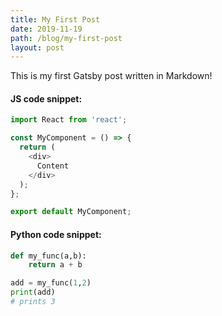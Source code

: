 ```yaml
---
title: My First Post
date: 2019-11-19
path: /blog/my-first-post
layout: post
---
```


This is my first Gatsby post written in Markdown!

#### JS code snippet:
```javascript
import React from 'react';

const MyComponent = () => {
  return (
    <div>
      Content
    </div>
  );
};

export default MyComponent;
```

#### Python code snippet:
```python
def my_func(a,b):
    return a + b

add = my_func(1,2)
print(add)
# prints 3
```
